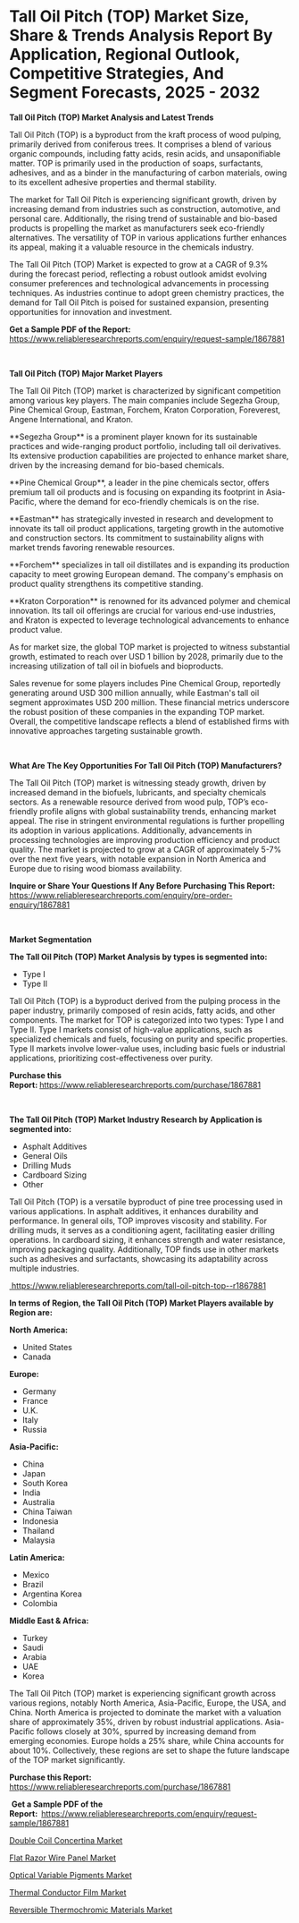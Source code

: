 <p><h1>Tall Oil Pitch (TOP) Market Size, Share & Trends Analysis Report By Application, Regional Outlook, Competitive Strategies, And Segment Forecasts, 2025 - 2032</h1></p><p><strong>Tall Oil Pitch (TOP) Market Analysis and Latest Trends</strong></p>
<p><p>Tall Oil Pitch (TOP) is a byproduct from the kraft process of wood pulping, primarily derived from coniferous trees. It comprises a blend of various organic compounds, including fatty acids, resin acids, and unsaponifiable matter. TOP is primarily used in the production of soaps, surfactants, adhesives, and as a binder in the manufacturing of carbon materials, owing to its excellent adhesive properties and thermal stability.</p><p>The market for Tall Oil Pitch is experiencing significant growth, driven by increasing demand from industries such as construction, automotive, and personal care. Additionally, the rising trend of sustainable and bio-based products is propelling the market as manufacturers seek eco-friendly alternatives. The versatility of TOP in various applications further enhances its appeal, making it a valuable resource in the chemicals industry.</p><p>The Tall Oil Pitch (TOP) Market is expected to grow at a CAGR of 9.3% during the forecast period, reflecting a robust outlook amidst evolving consumer preferences and technological advancements in processing techniques. As industries continue to adopt green chemistry practices, the demand for Tall Oil Pitch is poised for sustained expansion, presenting opportunities for innovation and investment.</p></p>
<p><strong>Get a Sample PDF of the Report:&nbsp;</strong> <a href="https://www.reliableresearchreports.com/enquiry/request-sample/1867881?utm_campaign=121&utm_medium=2&utm_source=Github&utm_content=ia&utm_term=04022025&utm_id=tall-oil-pitch-top">https://www.reliableresearchreports.com/enquiry/request-sample/1867881</a></p>
<p>&nbsp;</p>
<p><strong>Tall Oil Pitch (TOP) Major Market Players</strong></p>
<p><p>The Tall Oil Pitch (TOP) market is characterized by significant competition among various key players. The main companies include Segezha Group, Pine Chemical Group, Eastman, Forchem, Kraton Corporation, Foreverest, Angene International, and Kraton.</p><p>**Segezha Group** is a prominent player known for its sustainable practices and wide-ranging product portfolio, including tall oil derivatives. Its extensive production capabilities are projected to enhance market share, driven by the increasing demand for bio-based chemicals.</p><p>**Pine Chemical Group**, a leader in the pine chemicals sector, offers premium tall oil products and is focusing on expanding its footprint in Asia-Pacific, where the demand for eco-friendly chemicals is on the rise.</p><p>**Eastman** has strategically invested in research and development to innovate its tall oil product applications, targeting growth in the automotive and construction sectors. Its commitment to sustainability aligns with market trends favoring renewable resources.</p><p>**Forchem** specializes in tall oil distillates and is expanding its production capacity to meet growing European demand. The company's emphasis on product quality strengthens its competitive standing.</p><p>**Kraton Corporation** is renowned for its advanced polymer and chemical innovation. Its tall oil offerings are crucial for various end-use industries, and Kraton is expected to leverage technological advancements to enhance product value.</p><p>As for market size, the global TOP market is projected to witness substantial growth, estimated to reach over USD 1 billion by 2028, primarily due to the increasing utilization of tall oil in biofuels and bioproducts.</p><p>Sales revenue for some players includes Pine Chemical Group, reportedly generating around USD 300 million annually, while Eastman's tall oil segment approximates USD 200 million. These financial metrics underscore the robust position of these companies in the expanding TOP market. Overall, the competitive landscape reflects a blend of established firms with innovative approaches targeting sustainable growth.</p></p>
<p>&nbsp;</p>
<p><strong>What Are The Key Opportunities For Tall Oil Pitch (TOP) Manufacturers?</strong></p>
<p><p>The Tall Oil Pitch (TOP) market is witnessing steady growth, driven by increased demand in the biofuels, lubricants, and specialty chemicals sectors. As a renewable resource derived from wood pulp, TOP’s eco-friendly profile aligns with global sustainability trends, enhancing market appeal. The rise in stringent environmental regulations is further propelling its adoption in various applications. Additionally, advancements in processing technologies are improving production efficiency and product quality. The market is projected to grow at a CAGR of approximately 5-7% over the next five years, with notable expansion in North America and Europe due to rising wood biomass availability.</p></p>
<p><strong>Inquire or Share Your Questions If Any Before Purchasing This Report:</strong> <a href="https://www.reliableresearchreports.com/enquiry/pre-order-enquiry/1867881?utm_campaign=121&utm_medium=2&utm_source=Github&utm_content=ia&utm_term=04022025&utm_id=tall-oil-pitch-top">https://www.reliableresearchreports.com/enquiry/pre-order-enquiry/1867881</a></p>
<p>&nbsp;</p>
<p><strong>Market Segmentation</strong></p>
<p><strong>The Tall Oil Pitch (TOP) Market Analysis by types is segmented into:</strong></p>
<p><ul><li>Type I</li><li>Type II</li></ul></p>
<p><p>Tall Oil Pitch (TOP) is a byproduct derived from the pulping process in the paper industry, primarily composed of resin acids, fatty acids, and other components. The market for TOP is categorized into two types: Type I and Type II. Type I markets consist of high-value applications, such as specialized chemicals and fuels, focusing on purity and specific properties. Type II markets involve lower-value uses, including basic fuels or industrial applications, prioritizing cost-effectiveness over purity.</p></p>
<p><strong>Purchase this Report:&nbsp;</strong><a href="https://www.reliableresearchreports.com/purchase/1867881?utm_campaign=121&utm_medium=2&utm_source=Github&utm_content=ia&utm_term=04022025&utm_id=tall-oil-pitch-top">https://www.reliableresearchreports.com/purchase/1867881</a></p>
<p>&nbsp;</p>
<p><strong>The Tall Oil Pitch (TOP) Market Industry Research by Application is segmented into:</strong></p>
<p><ul><li>Asphalt Additives</li><li>General Oils</li><li>Drilling Muds</li><li>Cardboard Sizing</li><li>Other</li></ul></p>
<p><p>Tall Oil Pitch (TOP) is a versatile byproduct of pine tree processing used in various applications. In asphalt additives, it enhances durability and performance. In general oils, TOP improves viscosity and stability. For drilling muds, it serves as a conditioning agent, facilitating easier drilling operations. In cardboard sizing, it enhances strength and water resistance, improving packaging quality. Additionally, TOP finds use in other markets such as adhesives and surfactants, showcasing its adaptability across multiple industries.</p></p>
<p><a href="https://www.reliableresearchreports.com/tall-oil-pitch-top--r1867881?utm_campaign=121&utm_medium=2&utm_source=Github&utm_content=ia&utm_term=04022025&utm_id=tall-oil-pitch-top">&nbsp;https://www.reliableresearchreports.com/tall-oil-pitch-top--r1867881</a></p>
<p><strong>In terms of Region, the Tall Oil Pitch (TOP) Market Players available by Region are:</strong></p>
<p>
    <p> <strong> North America: </strong>
        <ul>
            <li>United States</li>
            <li>Canada</li>
        </ul>
        </p> 
    <p> <strong> Europe: </strong>
        <ul>
            <li>Germany</li>
            <li>France</li>
            <li>U.K.</li>
            <li>Italy</li>
            <li>Russia</li>
        </ul>
        </p> 
    <p> <strong> Asia-Pacific: </strong>
        <ul>
            <li>China</li>
            <li>Japan</li>
            <li>South Korea</li>
            <li>India</li>
            <li>Australia</li>
            <li>China Taiwan</li>
            <li>Indonesia</li>
            <li>Thailand</li>
            <li>Malaysia</li>
        </ul>
        </p> 
    <p> <strong> Latin America: </strong>
        <ul>
            <li>Mexico</li>
            <li>Brazil</li>
            <li>Argentina Korea</li>
            <li>Colombia</li>
        </ul>
        </p> 
    <p> <strong> Middle East & Africa: </strong>
        <ul>
            <li>Turkey</li>
            <li>Saudi</li>
            <li>Arabia</li>
            <li>UAE</li>
            <li>Korea</li>
        </ul>
    </p>
    </p>
<p><p>The Tall Oil Pitch (TOP) market is experiencing significant growth across various regions, notably North America, Asia-Pacific, Europe, the USA, and China. North America is projected to dominate the market with a valuation share of approximately 35%, driven by robust industrial applications. Asia-Pacific follows closely at 30%, spurred by increasing demand from emerging economies. Europe holds a 25% share, while China accounts for about 10%. Collectively, these regions are set to shape the future landscape of the TOP market significantly.</p></p>
<p><strong>Purchase this Report: </strong><a href="https://www.reliableresearchreports.com/purchase/1867881?utm_campaign=121&utm_medium=2&utm_source=Github&utm_content=ia&utm_term=04022025&utm_id=tall-oil-pitch-top">https://www.reliableresearchreports.com/purchase/1867881</a></p>
<p>&nbsp;<strong>Get a Sample PDF of the Report:&nbsp;&nbsp;</strong><a href="https://www.reliableresearchreports.com/enquiry/request-sample/1867881?utm_campaign=121&utm_medium=2&utm_source=Github&utm_content=ia&utm_term=04022025&utm_id=tall-oil-pitch-top">https://www.reliableresearchreports.com/enquiry/request-sample/1867881</a></p>
<p><strong></strong></p>
<p><p><a href="https://github.com/janraimondo83/Market-Research-Report-List-1/blob/main/double-coil-concertina-market.md?utm_campaign=121&utm_medium=2&utm_source=Github&utm_content=ia&utm_term=04022025&utm_id=tall-oil-pitch-top">Double Coil Concertina Market</a></p><p><a href="https://github.com/techerghalim/Market-Research-Report-List-1/blob/main/flat-razor-wire-panel-market.md?utm_campaign=121&utm_medium=2&utm_source=Github&utm_content=ia&utm_term=04022025&utm_id=tall-oil-pitch-top">Flat Razor Wire Panel Market</a></p><p><a href="https://github.com/philaphindo/Market-Research-Report-List-1/blob/main/optical-variable-pigments-market.md?utm_campaign=121&utm_medium=2&utm_source=Github&utm_content=ia&utm_term=04022025&utm_id=tall-oil-pitch-top">Optical Variable Pigments Market</a></p><p><a href="https://github.com/sholympia197070/Market-Research-Report-List-1/blob/main/thermal-conductor-film-market.md?utm_campaign=121&utm_medium=2&utm_source=Github&utm_content=ia&utm_term=04022025&utm_id=tall-oil-pitch-top">Thermal Conductor Film Market</a></p><p><a href="https://github.com/aiexisaliwan/Market-Research-Report-List-1/blob/main/reversible-thermochromic-materials-market.md?utm_campaign=121&utm_medium=2&utm_source=Github&utm_content=ia&utm_term=04022025&utm_id=tall-oil-pitch-top">Reversible Thermochromic Materials Market</a></p></p>